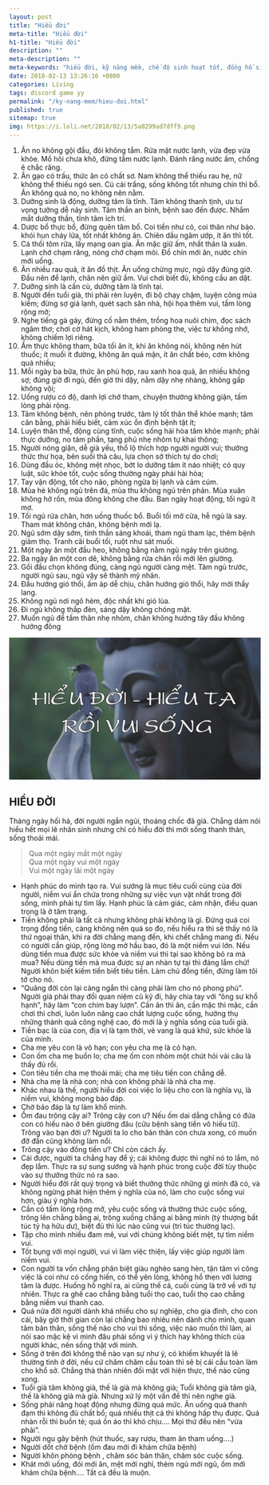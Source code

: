 ```yaml
---
layout: post
title: "Hiểu đời"
meta-title: "Hiểu đời"
h1-title: "Hiểu đời"
description: ""
meta-description: ""
meta-keywords: "hiểu đời, kỹ năng mềm, chế độ sinh hoạt tốt, đồng hồ sinh học, ngủ quay hướng nào là tốt"
date: 2018-02-13 13:26:16 +0800
categories: Living
tags: discord game yy
permalink: "/ky-nang-mem/hieu-doi.html"
published: true
sitemap: true
img: https://i.loli.net/2018/02/13/5a8299ad7dff9.png
---
```

 
1. Ăn no không gội đầu, đói không tắm. Rửa mặt nước lạnh, vừa đẹp vừa khỏe. Mồ hôi chưa khô, đừng tắm nước lạnh. Đánh răng nước ấm, chống ê chắc răng.
2. Ăn gạo có trấu, thức ăn có chất sơ. Nam không thể thiếu rau hẹ, nữ không thể thiếu ngó sen. Củ cải trắng, sống không tốt nhưng chín thì bổ. Ăn không quá no, no không nên nằm.
3. Dưỡng sinh là động, dưỡng tâm là tĩnh. Tâm không thanh tịnh, ưu tư vọng tưởng dễ nảy sinh. Tâm thần an bình, bệnh sao đến được. Nhắm mắt dưỡng thần, tĩnh tâm ích trí.
4. Dược bổ thực bổ, đừng quên tâm bổ. Coi tiền như cỏ, coi thân như bảo. khói hun cháy lửa, tốt nhất không ăn. Chiên dầu ngâm ướp, ít ăn thì tốt.
5. Cá thối tôm rữa, lấy mạng oan gia. Ăn mặc giữ ấm, nhất thân là xuân. Lạnh chớ chạm răng, nóng chớ chạm môi. Đồ chín mới ăn, nước chín mới uống.
6. Ăn nhiều rau quả, ít ăn đồ thịt. Ăn uống chừng mực, ngủ dậy đúng giờ. Đầu nên để lạnh, chân nên giữ ấm. Vui chơi biết đủ, không cầu an dật.
7. Dưỡng sinh là cần cù, dưỡng tâm là tĩnh tại.
8. Người đến tuổi già, thì phải rèn luyện, đi bộ chạy chậm, luyện công múa kiếm; đừng sợ giá lạnh, quét sạch sân nhà, hội họa thêm vui, tấm lòng rộng mở;
9. Nghe tiếng gà gáy, đừng cố nằm thêm, trồng hoa nuôi chim, đọc sách ngâm thơ; chơi cờ hát kịch, không ham phòng the, việc tư không nhớ, không chiếm lợi riêng.
10. Ẩm thực không tham, bữa tối ăn ít, khi ăn không nói, không nên hút thuốc; ít muối ít đường, không ăn quá mặn, ít ăn chất béo, cơm không quá nhiều;
11. Mỗi ngày ba bữa, thức ăn phù hợp, rau xanh hoa quả, ăn nhiều không sợ; đúng giờ đi ngủ, đến giờ thì dậy, nằm dậy nhẹ nhàng, không gấp không vội;
12. Uống rượu có độ, danh lợi chớ tham, chuyện thường không giận, tấm lòng phải rộng.
13. Tâm không bệnh, nên phòng trước, tâm lý tốt thân thể khỏe mạnh; tâm cân bằng, phải hiểu biết, cảm xúc ổn định bệnh tật ít;
14. Luyện thân thể, động cùng tĩnh, cuộc sống hài hòa tâm khỏe mạnh; phải thực dưỡng, no tám phần, tạng phủ nhẹ nhõm tự khai thông;
15. Người nóng giận, dễ già yếu, thổ lộ thích hợp người người vui; thưởng thức thư họa, bên suối thả câu, lựa chọn sở thích tự do chơi;
16. Dùng đầu óc, không mệt nhọc, bớt lo dưỡng tâm ít náo nhiệt; có quy luật, sức khỏe tốt, cuộc sống thường ngày phải hài hòa;
17. Tay vận động, tốt cho não, phòng ngừa bị lạnh và cảm cúm.
18. Mùa hè không ngủ trên đá, mùa thu không ngủ trên phản. Mùa xuân không hở rốn, mùa đông không che đầu. Ban ngày hoạt động, tối ngủ ít mơ.
19. Tối ngủ rửa chân, hơn uống thuốc bổ. Buổi tối mở cửa, hễ ngủ là say. Tham mát không chăn, không bệnh mới lạ.
20. Ngủ sớm dậy sớm, tinh thần sảng khoái, tham ngủ tham lạc, thêm bệnh giảm thọ. Tranh cãi buổi tối, ruột như sát muối.
21. Một ngày ăn một đầu heo, không bằng nằm ngủ ngáy trên giường.
22. Ba ngày ăn một con dê, không bằng rửa chân rồi mới lên giường.
23. Gối đầu chọn không đúng, càng ngủ người càng mệt. Tâm ngủ trước, người ngủ sau, ngủ vậy sẽ thành mỹ nhân.
24. Đầu hướng gió thổi, ấm áp dễ chịu, chân hướng gió thổi, hãy mời thầy lang.
25. Không ngủ nơi ngõ hẻm, độc nhất khi gió lùa.
26. Đi ngủ không thắp đèn, sáng dậy không chóng mặt.
27. Muốn ngủ để tấm thân nhẹ nhõm, chân không hướng tây đầu không hướng đông

<img  src="/media/images/blog/hieu-doi.jpg" alt="hiểu đời" class="image_fade responsive-img lazy"> 

<div class="heading-block center nobottomborder">
	<h2>HIỂU ĐỜI</h2>
</div>

Tháng ngày hối hả, đời người ngắn ngủi, thoáng chốc đã già. Chẳng dám nói hiểu hết mọi lẽ nhân sinh nhưng chỉ có hiểu đời thì mới sống thanh thản, sống thoải mái.

<blockquote>
	Qua một ngày mất một ngày<br>
	Qua một ngày vui một ngày<br>
	Vui một ngày lãi một ngày<br>
</blockquote>

- Hạnh phúc do mình tạo ra. Vui sướng là mục tiêu cuối cùng của đời người, niềm vui ẩn chứa trong những sự việc vụn vặt nhất trong đời sống, mình phải tự tìm lấy. Hạnh phúc là cảm giác, cảm nhận, điều quan trọng là ở tâm trạng.
- Tiền không phải là tất cả nhưng không phải không là gì. Đừng quá coi trọng đồng tiền, càng không nên quá so đo, nếu hiểu ra thì sẽ thấy nó là thứ ngoại thân, khi ra đời chẳng mang đến, khi chết chẳng mang đi. Nếu có người cần giúp, rộng lòng mở hầu bao, đó là một niềm vui lớn. Nếu dùng tiền mua được sức khỏe và niềm vui thì tại sao không bỏ ra mà mua? Nếu dùng tiền mà mua được sự an nhàn tự tại thì đáng lắm chứ! Người khôn biết kiếm tiền biết tiêu tiền. Làm chủ đồng tiền, đừng làm tôi tớ cho nó.
- “Quãng đời còn lại càng ngắn thì càng phải làm cho nó phong phú”. Người già phải thay đổi quan niệm cũ kỹ đi, hãy chia tay với “ông sư khổ hạnh”, hãy làm “con chim bay lượn”. Cần ăn thì ăn, cần mặc thì mặc, cần chơi thì chơi, luôn luôn nâng cao chất lượng cuộc sống, hưởng thụ những thành quả công nghệ cao, đó mới là ý nghĩa sống của tuổi già.
- Tiền bạc là của con, địa vị là tạm thời, vẻ vang là quá khứ, sức khỏe là của mình.
- Cha mẹ yêu con là vô hạn; con yêu cha mẹ là có hạn.
- Con ốm cha mẹ buồn lo; cha mẹ ốm con nhòm một chút hỏi vài câu là thấy đủ rồi.
- Con tiêu tiền cha mẹ thoải mái; cha mẹ tiêu tiền con chẳng dễ.
- Nhà cha mẹ là nhà con; nhà con không phải là nhà cha mẹ.
- Khác nhau là thế, người hiểu đời coi việc lo liệu cho con là nghĩa vụ, là niềm vui, không mong báo đáp.
- Chờ báo đáp là tự làm khổ mình.
- Ốm đau trông cậy ai? Trông cậy con ư? Nếu ốm dai dẳng chẳng có đứa con có hiếu nào ở bên giường đâu (cửu bệnh sàng tiền vô hiếu tử). Trông vào bạn đời ư? Người ta lo cho bản thân còn chưa xong, có muốn đỡ đần cũng không làm nổi.
- Trông cậy vào đồng tiền ư? Chỉ còn cách ấy.
- Cái được, người ta chẳng hay để ý; cái không được thì nghĩ nó to lắm, nó đẹp lắm. Thực ra sự sung sướng và hạnh phúc trong cuộc đời tùy thuộc vào sự thưởng thức nó ra sao.
- Người hiểu đời rất quý trọng và biết thưởng thức những gì mình đã có, và không ngừng phát hiện thêm ý nghĩa của nó, làm cho cuộc sống vui hơn, giàu ý nghĩa hơn.
- Cần có tấm lòng rộng mở, yêu cuộc sống và thưởng thức cuộc sống, trông lên chẳng bằng ai, trông xuống chẳng ai bằng mình (tỷ thượng bất túc tỷ hạ hữu dư), biết đủ thì lúc nào cũng vui (tri túc thường lạc).
- Tập cho mình nhiều đam mê, vui với chúng không biết mệt, tự tìm niềm vui.
- Tốt bụng với mọi người, vui vì làm việc thiện, lấy việc giúp người làm niềm vui.
- Con người ta vốn chẳng phân biệt giàu nghèo sang hèn, tận tâm vì công việc là coi như có cống hiến, có thể yên lòng, không hổ thẹn với lương tâm là được. Huống hồ nghĩ ra, ai cũng thế cả, cuối cùng là trở về với tự nhiên. Thực ra ghế cao chẳng bằng tuổi thọ cao, tuổi thọ cao chẳng bằng niềm vui thanh cao.
- Quá nửa đời người dành khá nhiều cho sự nghiệp, cho gia đình, cho con cái, bây giờ thời gian còn lại chẳng bao nhiêu nên dành cho mình, quan tâm bản thân, sống thế nào cho vui thì sống, việc nào muốn thì làm, ai nói sao mặc kệ vì mình đâu phải sống vì ý thích hay không thích của người khác, nên sống thật với mình.
- Sống ở trên đời không thể nào vạn sự như ý, có khiếm khuyết là lẽ thường tình ở đời, nếu cứ chăm chăm cầu toàn thì sẽ bị cái cầu toàn làm cho khổ sở. Chẳng thà thản nhiên đối mặt với hiện thực, thế nào cũng xong.
- Tuổi già tâm không già, thế là già mà không già; Tuổi không già tâm già, thế là không già mà già. Nhưng xử lý một vấn đề thì nên nghe già.
- Sống phải năng hoạt động nhưng đừng quá mức. Ăn uống quá thanh đạm thì không đủ chất bổ; quá nhiều thịt cá thì không hấp thụ được. Quá nhàn rỗi thì buồn tẻ; quá ồn áo thì khó chịu…. Mọi thứ đều nên “vừa phải”.
- Người ngu gây bệnh (hút thuốc, say rượu, tham ăn tham uống….)
- Người dốt chờ bệnh (ốm đau mới đi khám chữa bệnh)
- Người khôn phòng bệnh , chăm sóc bản thân, chăm sóc cuộc sống.
- Khát mới uống, đói mới ăn, mệt mới nghỉ, thèm ngủ mới ngủ, ốm mới khám chữa bệnh…. Tất cả đều là muộn.